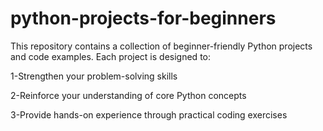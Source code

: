 # python-projects-for-beginners

This repository contains a collection of beginner-friendly Python projects and code examples. Each project is designed to:

1-Strengthen your problem-solving skills

2-Reinforce your understanding of core Python concepts

3-Provide hands-on experience through practical coding exercises
